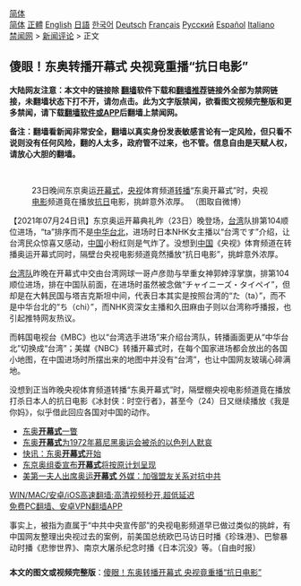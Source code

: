  <!-- 面包屑导航 --> <div class="breadcrumb"><!-- GTranslate: https://gtranslate.io/ -->  <div class="switcher notranslate">  <div class="selected">  <a href="#" onclick="return false;"> 简体</a>  </div>  <div class="option">  <a href="https://www.bannedbook.org" onclick="doGTranslate('zh-CN|zh-CN');jQuery('div.switcher div.selected a').html(jQuery(this).html());return false;" title="简体中文" class="nturl selected"> 简体</a>  <a href="https://www.bannedbook.org/zh-tw/" onclick="doGTranslate('zh-CN|zh-TW');jQuery('div.switcher div.selected a').html(jQuery(this).html());return false;" title="繁體中文" class="nturl"> 正體</a>  <a href="https://www.bannedbook.org/en/" onclick="doGTranslate('zh-CN|en');jQuery('div.switcher div.selected a').html(jQuery(this).html());return false;" title="English" class="nturl"> English</a>  <a href="https://www.bannedbook.org/ja/" onclick="doGTranslate('zh-CN|ja');jQuery('div.switcher div.selected a').html(jQuery(this).html());return false;" title="日本語" class="nturl"> 日語</a>  <a href="https://www.bannedbook.org/ko/" onclick="doGTranslate('zh-CN|ko');jQuery('div.switcher div.selected a').html(jQuery(this).html());return false;" title="한국어" class="nturl"> 한국어</a>  <a href="https://www.bannedbook.org/de/" onclick="doGTranslate('zh-CN|de');jQuery('div.switcher div.selected a').html(jQuery(this).html());return false;" title="Deutsch" class="nturl"> Deutsch</a>  <a href="https://www.bannedbook.org/fr/" onclick="doGTranslate('zh-CN|fr');jQuery('div.switcher div.selected a').html(jQuery(this).html());return false;" title="Français" class="nturl"> Français</a>  <a href="https://www.bannedbook.org/ru/" onclick="doGTranslate('zh-CN|ru');jQuery('div.switcher div.selected a').html(jQuery(this).html());return false;" title="Русский" class="nturl"> Русский</a>  <a href="https://www.bannedbook.org/es/" onclick="doGTranslate('zh-CN|es');jQuery('div.switcher div.selected a').html(jQuery(this).html());return false;" title="Español" class="nturl"> Español</a>  <a href="https://www.bannedbook.org/it/" onclick="doGTranslate('zh-CN|it');jQuery('div.switcher div.selected a').html(jQuery(this).html());return false;" title="Italiano" class="nturl"> Italiano</a>  </div>  </div>      <div class='breadcrumb-sub'><!-- Breadcrumb NavXT 6.3.0 --> <a href="https://www.bannedbook.org/" class="home">禁闻网</a> &gt; <a href="https://www.bannedbook.org/bnews/comments/" class="category">新闻评论</a> &gt; 正文</div></div><h2>傻眼！东奥转播开幕式 央视竟重播“抗日电影”</h2> <p class="notice"><b>大陆网友注意：本文中的链接除 <a href="https://github.com/bannedbook/fanqiang" >翻墙</a>软件下载和<a href="https://github.com/killgcd/justmysocks/blob/master/README.md">翻墙推荐</a>链接外全部为禁网链接，未翻墙状态下打不开，请勿点击。此为文字版禁闻，欲看图文视频完整版和更多禁闻，请下载<a href="https://github.com/bannedbook/fanqiang">翻墙软件或APP</a>后翻墙上禁闻网。</p><p>备注：翻墙看新闻非常安全，翻墙以真实身份发表敏感言论有一定风险，但只看不说则没有任何风险，翻的人太多，政府管不过来，也不管。信息自由是天赋人权，请放心大胆的翻墙。</b></p>  <div class="entry"> <br /> <figure><a href="https://i2.wp.com/upload-images-bucket-v64rleca837do.s3.eu-west-1.amazonaws.com/wp-content/uploads/2021/07/24144106/phpvwc5yp.jpeg?fit=753%2C649&#038;ssl=1" data-caption="23日晚间东京奥运开幕式，央视体育频道转播“东奥开幕式”时，央视电影频道竟在播放抗日电影，挑衅意外浓厚。 （图取自微博）"></a><figcaption class="wp-caption-text">23日晚间东京奥运<a href="https://www.bannedbook.org/bnews/tag/%E5%BC%80%E5%B9%95%E5%BC%8F/" class="st_tag internal_tag" rel="tag" title="标签 开幕式 下的日志">开幕式</a>，<a href="https://www.bannedbook.org/bnews/tag/%e5%a4%ae%e8%a7%86/" class="st_tag internal_tag" rel="tag" title="标签 央视 下的日志">央视</a>体育频道<a href="https://www.bannedbook.org/bnews/tag/%E8%BD%AC%E6%92%AD/" class="st_tag internal_tag" rel="tag" title="标签 转播 下的日志">转播</a>“东奥开幕式”时，央视<a href="https://www.bannedbook.org/bnews/tag/%e7%94%b5%e5%bd%b1/" class="st_tag internal_tag" rel="tag" title="标签 电影 下的日志">电影</a>频道竟在播放<a href="https://www.bannedbook.org/bnews/tag/%E6%8A%97%E6%97%A5/" class="st_tag internal_tag" rel="tag" title="标签 抗日 下的日志">抗日</a>电影，挑衅意外浓厚。 （图取自微博）</figcaption></figure> <p>【2021年07月24日讯】东京奥运开幕典礼昨（23日）晚登场，<a href="https://www.bannedbook.org/bnews/tag/%e5%8f%b0%e6%b9%be/" class="st_tag internal_tag" rel="tag" title="标签 台湾 下的日志">台湾</a>队排第104顺位进场，“ta”排序而不是<a href="https://www.bannedbook.org/bnews/tag/%E4%B8%AD%E5%8D%8E%E5%8F%B0%E5%8C%97/" class="st_tag internal_tag" rel="tag" title="标签 中华台北 下的日志">中华台北</a>，进场时日本NHK女主播以“台湾です”介绍，让台湾民众惊喜又感动，<span class='wp_keywordlink_affiliate'><a href="https://www.bannedbook.org/" title="中国" target="_blank">中国</a></span>小粉红则是气炸了。没想到<a href="https://www.bannedbook.org/bnews/tag/%E4%B8%AD%E5%9B%BD/" class="st_tag internal_tag" rel="tag" title="标签 中国 下的日志">中国</a>《央视》体育频道在转播奥运开幕式同时，隔壁台央视电影频道竟然播放“抗日电影”，挑衅意外浓厚。</p> <p><a href="https://www.bannedbook.org/bnews/tag/%E5%8F%B0%E6%B9%BE%E9%98%9F/" class="st_tag internal_tag" rel="tag" title="标签 台湾队 下的日志">台湾队</a>昨晚在开幕式中交由台湾网球一哥卢彦勋与举重女神郭婞淳掌旗，排第104顺位进场，排在中国队前面，在进场时虽然被念做“チャイニーズ・タイペイ”，但却是在大韩民国与塔吉克斯坦中间，代表日本其实是按照台湾的“た（ta）”，而不是中华台北的“ち（chi）”，而NHK资深女主播和久田麻由子则以台湾称呼播报，也引起推特网友热议。</p>  <p>而韩国电视台《MBC》也以“台湾选手进场”来介绍台湾队，转播画面更从“中华台北”切换成“台湾”；美媒《NBC》转播开幕式时，在每个国家进场都会放出的各国小地图，在中国进场时所摆出来的地图中并没有“台湾”，也让中国网友玻璃心碎满地。</p> <p>没想到正当昨晚央视体育频道转播“东奥开幕式”时，隔壁棚央视电影频道竟在播放打杀日本人的抗日电影《冰封侠：时空行者》，甚至今（24）日又继续播放《我是你妈》，似乎借此回应各国对中国的动作。</p>  <ul class='op-related-articles' title='相关阅读'> <li><a href='https://www.bannedbook.org/bnews/baitai/20210724/1593554.html' target='_blank'>东奥<b>开幕式</b>一瞥</a></li> <li><a href='https://www.bannedbook.org/bnews/baitai/20210724/1593415.html' target='_blank'>东奥<b>开幕式</b>为1972年慕尼黑奥运会被杀的以色列人默哀</a></li> <li><a href='https://www.bannedbook.org/bnews/baitai/20210724/1593410.html' target='_blank'>快讯：东奥<b>开幕式</b>开始</a></li> <li><a href='https://www.bannedbook.org/bnews/baitai/20210724/1593409.html' target='_blank'>东京奥组委宣布<b>开幕式</b>将按原计划呈现</a></li> <li><a href='https://www.bannedbook.org/bnews/comments/20210724/1593234.html' target='_blank'>美第一夫人出席奥运<b>开幕式</b> 外媒：加强盟友关系对抗中共</a></li> </ul> <p class="texttj"> <a href="https://github.com/bannedbook/fanqiang/wiki/V2ray%E6%9C%BA%E5%9C%BA" target="_blank">WIN/MAC/安卓/iOS高速翻墙:高清视频秒开,超低延迟</a><br/> <a href="https://github.com/bannedbook/fanqiang/wiki/%E7%A6%81%E9%97%BB%E7%BD%91%E5%AE%89%E5%8D%93%E7%BF%BB%E5%A2%99%E6%96%B0%E9%97%BBAPP" target="_blank">免费PC翻墙、安卓VPN翻墙APP</a></p><p>事实上，被指为直属于“中共中央宣传部”的央视电影频道早已做过类似的挑衅，有中国网友整理出央视过去的案例，前美国总统欧巴马访日时播《珍珠港》、巴黎暴动时播《悲惨世界》、南京大屠杀纪念时播《日本沉没》等。（自由时报）</p> <a name='sharetosocial'></a>  <div style="margin-bottom:5px;padding-bottom:5px;clear:both"> <div id="archive-pix-1" class="banner-ads"> <!-- AuctionX Display platform tag START --> <div id="26318x728x90x621x_ADSLOT2" clicktrack="%%CLICK_URL_ESC%%"></div> <!-- AuctionX Display platform tag END --> </div> <div id="archive-pix-2" class="banner-ads"> <!-- AuctionX Display platform tag START --> <div id="26315x300x250x621x_ADSLOT2" clicktrack="%%CLICK_URL_ESC%%"></div> <!-- AuctionX Display platform tag END --> </div> </div>  <div id="archive-pix-1" class="banner-ads"> <!-- AuctionX Display platform tag START --> <div id="26318x728x90x621x_ADSLOT3" clicktrack="%%CLICK_URL_ESC%%"></div> <!-- AuctionX Display platform tag END --> </div> <div><b>本文的图文或视频完整版</b>：<a href='https://www.bannedbook.org/bnews/comments/20210724/1593557.html'>傻眼！东奥转播开幕式 央视竟重播“抗日电影”</a></div>  </div><!--END ENTRY--> 